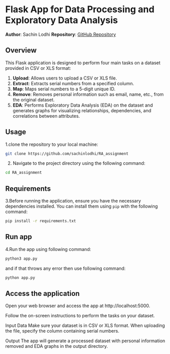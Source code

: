 # Flask App for Data Processing and Exploratory Data Analysis

**Author**: Sachin Lodhi
**Repository**: [GitHub Repository](https://github.com/sachinlodhi/RA_assignment)

## Overview

This Flask application is designed to perform four main tasks on a dataset provided in CSV or XLS format:

1. **Upload**: Allows users to upload a CSV or XLS file.
2. **Extract**: Extracts serial numbers from a specified column.
3. **Map**: Maps serial numbers to a 5-digit unique ID.
4. **Remove**: Removes personal information such as email, name, etc., from the original dataset.
5. **EDA**: Performs Exploratory Data Analysis (EDA) on the dataset and generates graphs for visualizing relationships, dependencies, and correlations between attributes.



## Usage

1.clone the repository to your local machine: 
```bash
git clone https://github.com/sachinlodhi/RA_assignment
```
2. Navigate to the project directory using the following command:
```bash
cd RA_assignment
```
## Requirements

3.Before running the application, ensure you have the necessary dependencies installed. You can install them using `pip` with the following command:

```bash
pip install -r requirements.txt
```
## Run app
4.Run the app using following command:
```python
python3 app.py
```
and if that throws any error then use following command:
```python
python app.py
```
## Access the application
Open your web browser and access the app at http://localhost:5000.

Follow the on-screen instructions to perform the tasks on your dataset.

Input Data
Make sure your dataset is in CSV or XLS format. When uploading the file, specify the column containing serial numbers.

Output
The app will generate a processed dataset with personal information removed and EDA graphs in the output directory.

